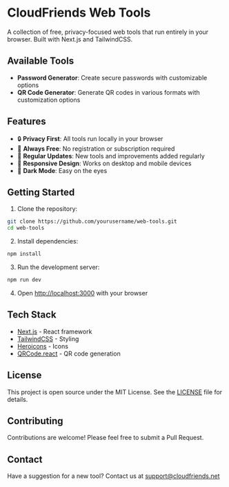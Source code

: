 # CloudFriends Web Tools

A collection of free, privacy-focused web tools that run entirely in your browser. Built with Next.js and TailwindCSS.

## Available Tools

- **Password Generator**: Create secure passwords with customizable options
- **QR Code Generator**: Generate QR codes in various formats with customization options

## Features

- 🔒 **Privacy First**: All tools run locally in your browser
- 💫 **Always Free**: No registration or subscription required
- 🔄 **Regular Updates**: New tools and improvements added regularly
- 📱 **Responsive Design**: Works on desktop and mobile devices
- 🎨 **Dark Mode**: Easy on the eyes

## Getting Started

1. Clone the repository:
```bash
git clone https://github.com/yourusername/web-tools.git
cd web-tools
```

2. Install dependencies:
```bash
npm install
```

3. Run the development server:
```bash
npm run dev
```

4. Open [http://localhost:3000](http://localhost:3000) with your browser

## Tech Stack

- [Next.js](https://nextjs.org) - React framework
- [TailwindCSS](https://tailwindcss.com) - Styling
- [Heroicons](https://heroicons.com) - Icons
- [QRCode.react](https://npmjs.com/package/qrcode.react) - QR code generation

## License

This project is open source under the MIT License. See the [LICENSE](LICENSE) file for details.

## Contributing

Contributions are welcome! Please feel free to submit a Pull Request.

## Contact

Have a suggestion for a new tool? Contact us at support@cloudfriends.net
